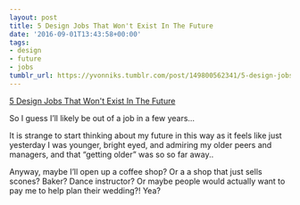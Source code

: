 ```yaml
---
layout: post
title: 5 Design Jobs That Won't Exist In The Future
date: '2016-09-01T13:43:58+00:00'
tags:
- design
- future
- jobs
tumblr_url: https://yvonniks.tumblr.com/post/149800562341/5-design-jobs-that-wont-exist-in-the-future
---
```

[5 Design Jobs That Won't Exist In The Future](https://www.fastcodesign.com/3063318/5-design-jobs-that-wont-exist-in-the-future)  

So I guess I’ll likely be out of a job in a few years…&nbsp;

It is strange to start thinking about my future in this way as it feels like just yesterday I was younger, bright eyed, and admiring my older peers and managers, and that&nbsp;“getting older” was so so far away..&nbsp;

Anyway, maybe I’ll open up a coffee shop? Or a a shop that just sells scones? Baker? Dance instructor? Or maybe people would actually want to pay me to help plan their wedding?! Yea?&nbsp;
